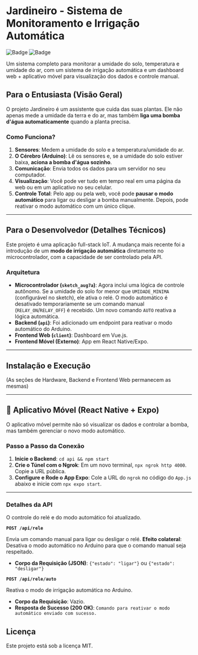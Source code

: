 # Jardineiro - Sistema de Monitoramento e Irrigação Automática

![Badge](https://img.shields.io/badge/version-1.1.0-blue)
![Badge](https://img.shields.io/badge/license-MIT-green)

Um sistema completo para monitorar a umidade do solo, temperatura e umidade do ar, com um sistema de irrigação automática e um dashboard web + aplicativo móvel para visualização dos dados e controle manual.

## Para o Entusiasta (Visão Geral)

O projeto Jardineiro é um assistente que cuida das suas plantas. Ele não apenas mede a umidade da terra e do ar, mas também **liga uma bomba d'água automaticamente** quando a planta precisa.

### Como Funciona?

1.  **Sensores**: Medem a umidade do solo e a temperatura/umidade do ar.
2.  **O Cérebro (Arduino)**: Lê os sensores e, se a umidade do solo estiver baixa, **aciona a bomba d'água sozinho**.
3.  **Comunicação**: Envia todos os dados para um servidor no seu computador.
4.  **Visualização**: Você pode ver tudo em tempo real em uma página da web ou em um aplicativo no seu celular.
5.  **Controle Total**: Pelo app ou pela web, você pode **pausar o modo automático** para ligar ou desligar a bomba manualmente. Depois, pode reativar o modo automático com um único clique.

---

## Para o Desenvolvedor (Detalhes Técnicos)

Este projeto é uma aplicação full-stack IoT. A mudança mais recente foi a introdução de um **modo de irrigação automática** diretamente no microcontrolador, com a capacidade de ser controlado pela API.

### Arquitetura

*   **Microcontrolador (`sketch_aug7a`)**: Agora inclui uma lógica de controle autônomo. Se a umidade do solo for menor que `UMIDADE_MINIMA` (configurável no sketch), ele ativa o relé. O modo automático é desativado temporariamente se um comando manual (`RELAY_ON`/`RELAY_OFF`) é recebido. Um novo comando `AUTO` reativa a lógica automática.
*   **Backend (`api`)**: Foi adicionado um endpoint para reativar o modo automático do Arduino.
*   **Frontend Web (`client`)**: Dashboard em Vue.js.
*   **Frontend Móvel (Externo)**: App em React Native/Expo.

---

## Instalação e Execução

(As seções de Hardware, Backend e Frontend Web permanecem as mesmas)

---

## 📱 Aplicativo Móvel (React Native + Expo)

O aplicativo móvel permite não só visualizar os dados e controlar a bomba, mas também gerenciar o novo modo automático.

### Passo a Passo da Conexão

1.  **Inicie o Backend**: `cd api && npm start`
2.  **Crie o Túnel com o Ngrok**: Em um novo terminal, `npx ngrok http 4000`. Copie a URL pública.
3.  **Configure e Rode o App Expo**: Cole a URL do `ngrok` no código do `App.js` abaixo e inicie com `npx expo start`.

---

### Detalhes da API

O controle do relé e do modo automático foi atualizado.

**`POST /api/rele`**

Envia um comando manual para ligar ou desligar o relé. **Efeito colateral**: Desativa o modo automático no Arduino para que o comando manual seja respeitado.

*   **Corpo da Requisição (JSON)**: `{"estado": "ligar"}` ou `{"estado": "desligar"}`

**`POST /api/rele/auto`**

Reativa o modo de irrigação automática no Arduino.

*   **Corpo da Requisição**: Vazio.
*   **Resposta de Sucesso (200 OK)**: `Comando para reativar o modo automático enviado com sucesso.`

## Licença

Este projeto está sob a licença MIT.
